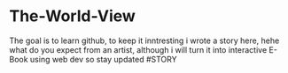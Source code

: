 # The-World-View
The goal is to learn github, to keep it inntresting i wrote a story here, hehe what do you expect from an artist, although i will turn it into interactive E-Book using web dev so stay updated #STORY  
